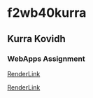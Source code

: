 # f2wb40kurra
## Kurra Kovidh
### WebApps Assignment

[RenderLink](https://f2wb40kurra.onrender.com/)

[RenderLink](https://dashboard.render.com/web/srv-cddn9rta499c9d02bovg/deploys/dep-cddn9sla499c9d02bp7g)